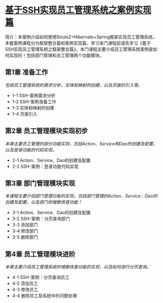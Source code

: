 # [基于SSH实现员工管理系统之案例实现篇](https://www.imooc.com/learn/679)
简介：本案例介绍如何使用Struts2+Hibernate+Spring框架实现员工管理系统，本套案例课程分为框架整合篇和案例实现篇，学习本门课程前请先学习《基于SSH实现员工管理系统之框架整合篇》。本门课程主要介绍员工管理系统案例是如何实现的！包括部门管理和员工管理两个功能模块。

## 第1章 准备工作
*包括员工管理系统的需求分析，实体和映射的创建，以及页面的引入等。*
- 1-1 SSH-案例需求分析
- 1-2 SSH-案例准备工作
- 1-3 实体和映射的创建
- 1-4 页面引入
 
## 第2章 员工管理模块实现初步
*本章主要员工管理的部分功能实现，包括Action、Service和Dao的创建及配置，以及登录功能的代码实现。*
- 2-1 Action、Service、Dao的创建及配置
- 2-2 SSH-案例：登录功能代码实现

## 第3章 部门管理模块实现
*本课程主要介绍部门管理功能的实现，包括部门管理的Action、Service、Dao的创建及配置，以及部门的增删改查功能！*
- 3-1 Action、Service、Dao的创建及配置
- 3-2 SSH-案例：分页查询部门
- 3-3 添加部门
- 3-4 修改部门
- 3-5 删除部门

## 第4章 员工管理模块进阶
*本章主要介绍员工管理系统的增删改查功能的实现，以及如何进行分页查询。*
- 4-1 SSH-案例：分页查询员工
- 4-2 添加员工
- 4-3 修改员工
- 4-4 删除员工及系统中的问题处理
